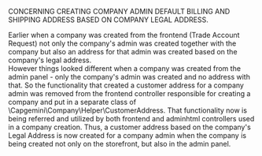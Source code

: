 CONCERNING CREATING COMPANY ADMIN DEFAULT BILLING AND SHIPPING ADDRESS BASED ON COMPANY LEGAL ADDRESS.

Earlier when a company was created from the frontend (Trade Account Request) not only the company's admin was created together with the company but also an address for that admin was created based on the company's legal address.  
However things looked different when a company was created from the admin panel - only the company's admin was created and no address with that.
So the functionality that created a customer address for a company admin was removed from the frontend controller responsible for creating a company and put in a separate class of \Capgemini\Company\Helper\CustomerAddress.
That functionality now is being referred and utilized by both frontend and adminhtml controllers used in a company creation.
Thus, a customer address based on the company's Legal Address is now created for a company admin when the company is being created not only on the storefront, but also in the admin panel. 
